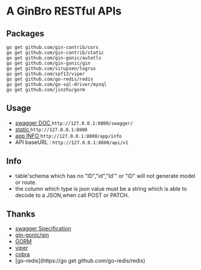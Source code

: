 # A GinBro RESTful APIs

## Packages
	go get github.com/gin-contrib/cors
	go get github.com/gin-contrib/static
	go get github.com/gin-gonic/autotls
	go get github.com/gin-gonic/gin
	go get github.com/sirupsen/logrus
	go get github.com/spf13/viper
    go get github.com/go-redis/redis
    go get github.com/go-sql-driver/mysql
    go get github.com/jinzhu/gorm
    
## Usage
- [swagger DOC ](http://127.0.0.1:8800/swagger/)`http://127.0.0.1:8800/swagger/`
- [static ](http://127.0.0.1:8800)`http://127.0.0.1:8800`
- [app INFO ](http://127.0.0.1:8800/app/info)`http://127.0.0.1:8800/app/info`
- API baseURL : `http://127.0.0.1:8800/api/v1`

## Info
- table'schema which has no "ID","id","Id'" or "iD" will not generate model or route.
- the column which type is json value must be a string which is able to decode to a JSON,when call POST or PATCH.
## Thanks
- [swagger Specification](https://swagger.io/specification/)
- [gin-gonic/gin](https://github.com/gin-gonic/gin)
- [GORM](http://gorm.io/)
- [viper](https://github.com/spf13/viper)
- [cobra](https://github.com/spf13/cobra#getting-started)
- [go-redis](https://go get github.com/go-redis/redis)